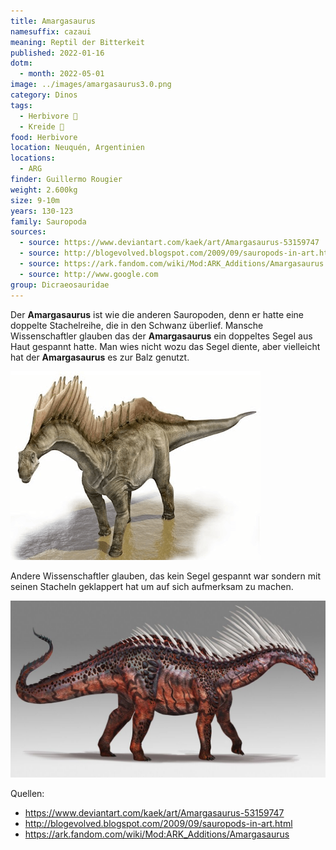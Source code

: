 ```yaml
---
title: Amargasaurus
namesuffix: cazaui
meaning: Reptil der Bitterkeit
published: 2022-01-16
dotm:
  - month: 2022-05-01
image: ../images/amargasaurus3.0.png
category: Dinos
tags:
  - Herbivore 🌿
  - Kreide 🦴
food: Herbivore
location: Neuquén, Argentinien
locations:
  - ARG
finder: Guillermo Rougier
weight: 2.600kg
size: 9-10m
years: 130-123
family: Sauropoda
sources:
  - source: https://www.deviantart.com/kaek/art/Amargasaurus-53159747
  - source: http://blogevolved.blogspot.com/2009/09/sauropods-in-art.html
  - source: https://ark.fandom.com/wiki/Mod:ARK_Additions/Amargasaurus
  - source: http://www.google.com
group: Dicraeosauridae
---
```

Der **Amargasaurus** ist wie die anderen Sauropoden, denn er hatte eine doppelte Stachelreihe, die in den Schwanz überlief. Mansche Wissenschaftler glauben das der **Amargasaurus** ein doppeltes Segel aus Haut gespannt hatte. Man wies nicht wozu das Segel diente, aber vielleicht hat der **Amargasaurus** es zur Balz genutzt.

![Amargasaurus mit Haut Segel](../images/amargasaurus2.0.png)

Andere Wissenschaftler glauben, das kein Segel gespannt war sondern mit seinen Stacheln geklappert hat um auf sich aufmerksam zu machen.

![Amargasaurus ohne Haut Segel](../images/amargasaurus.jpg)

Quellen:

* <https://www.deviantart.com/kaek/art/Amargasaurus-53159747>
* <http://blogevolved.blogspot.com/2009/09/sauropods-in-art.html>
* [https://ark.fandom.com/wiki/Mod:ARK_Additions/Amargasaurus ](https://ark.fandom.com/wiki/Mod:ARK_Additions/Amargasaurus)